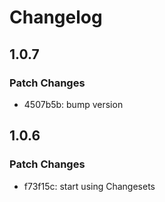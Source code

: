 # Changelog

## 1.0.7

### Patch Changes

- 4507b5b: bump version

## 1.0.6

### Patch Changes

- f73f15c: start using Changesets
